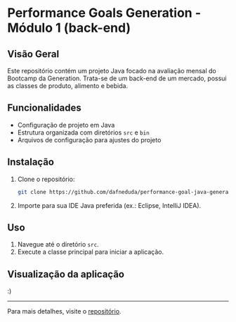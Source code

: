 
# Performance Goals Generation - Módulo 1 (back-end)

## Visão Geral
Este repositório contém um projeto Java focado na avaliação mensal do Bootcamp da Generation. Trata-se de um back-end de um mercado, possui as classes de produto, alimento e bebida.

## Funcionalidades
- Configuração de projeto em Java
- Estrutura organizada com diretórios `src` e `bin`
- Arquivos de configuração para ajustes do projeto

## Instalação
1. Clone o repositório:
   ```bash
   git clone https://github.com/dafneduda/performance-goal-java-generation.git
   ```
2. Importe para sua IDE Java preferida (ex.: Eclipse, IntelliJ IDEA).

## Uso
1. Navegue até o diretório `src`.
2. Execute a classe principal para iniciar a aplicação.

## Visualização da aplicação


:)

---

Para mais detalhes, visite o [repositório](https://github.com/dafneduda/performance-goal-java-generation).
